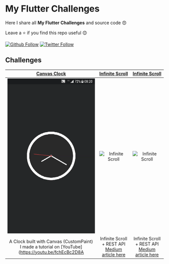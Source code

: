 # My Flutter Challenges

Here I share all **My Flutter Challenges** and source code 😍

Leave a ⭐ if you find this repo useful 😊

[![Github Follow](https://img.shields.io/github/followers/e200?style=social)](https://github.com/e200)
[![Twitter Follow](https://img.shields.io/twitter/follow/iam_e200?style=social)](https://twitter.com/iam_e200)

## Challenges

|[Canvas Clock](clock)|[Infinite Scroll](infinite_scroll)|[Infinite Scroll](infinite_scroll)|
|:-:|:-:|:-:|
|![Canvas Clock](clock/screenshots/screenshot.gif)|![Infinite Scroll](infinite_scroll/screenshots/screenshot.gif)|![Infinite Scroll](infinite_scroll/screenshots/screenshot.gif)|
|A Clock built with Canvas (CustomPaint)<br>I made a tutorial on [YouTube](https://youtu.be/fchEcBc2D8A|Infinite Scroll + REST API<br>[Medium article here](https://medium.com/@e200/flutter-infinite-scroll-with-rest-api-2b11f64b9d02)|Infinite Scroll + REST API<br>[Medium article here](https://medium.com/@e200/flutter-infinite-scroll-with-rest-api-2b11f64b9d02)|
